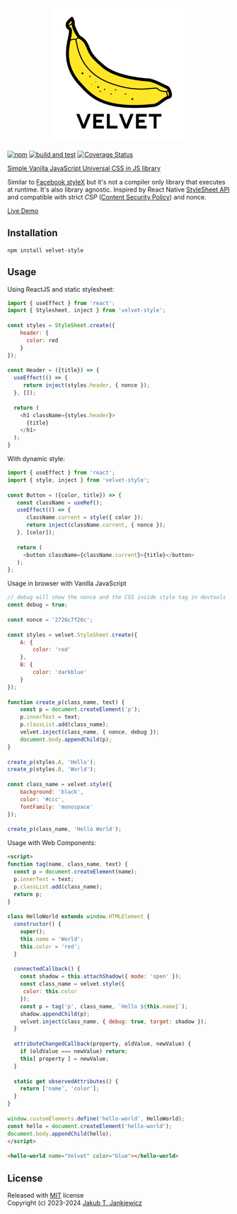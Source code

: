 <h1 align="center">
  <img src="https://github.com/jcubic/velvet/blob/master/.github/assets/logo.svg?raw=true"
       width="300"
       alt="Logo of Velvet library - it represents a Yellow Banana and Text Velvet with the name of the library" />
</h1>

[![npm](https://img.shields.io/badge/npm-0.3.2-blue.svg)](https://www.npmjs.com/package/velvet-style)
[![build and test](https://github.com/jcubic/velvet/actions/workflows/test.yaml/badge.svg)](https://github.com/jcubic/velvet/actions/workflows/test.yaml)
[![Coverage Status](https://coveralls.io/repos/github/jcubic/velvet/badge.svg?branch=master)](https://coveralls.io/github/jcubic/velvet?branch=master)

[Simple Vanilla JavaScript Universal CSS in JS library](https://github.com/jcubic/velvet/)

Similar to [Facebook styleX](https://stylexjs.com/) but it's not a compiler only
library that executes at runtime.  It's also library agnostic. Inspired by React Native
[StyleSheet API](https://reactnative.dev/docs/stylesheet) and compatible with strict *CSP*
([Content Security Policy](https://developer.mozilla.org/en-US/docs/Web/HTTP/CSP)) and
nonce.

[Live Demo](https://jcubic.github.io/velvet/)

## Installation

```
npm install velvet-style
```

## Usage

Using ReactJS and static stylesheet:

```javascript
import { useEffect } from 'react';
import { Stylesheet, inject } from 'velvet-style';

const styles = StyleSheet.create({
    header: {
      color: red
    }
});

const Header = ({title}) => {
  useEffect(() => {
     return inject(styles.header, { nonce });
  }, []);

  return (
    <h1 className={styles.header}>
      {title}
    </h1>
  );
}
```

With dynamic style:

```javascript
import { useEffect } from 'react';
import { style, inject } from 'velvet-style';

const Button = ({color, title}) => {
   const className = useRef();
   useEffect(() => {
      className.current = style({ color });
      return inject(className.current, { nonce });
   }, [color]);

   return (
     <button className={className.current}>{title}</button>
   );
};
```

Usage in browser with Vanilla JavaScript

```javascript
// debug will show the nonce and the CSS inside style tag in devtools
const debug = true;

const nonce = '2726c7f26c';

const styles = velvet.StyleSheet.create({
    A: {
        color: 'red'
    },
    B: {
        color: 'darkblue'
    }
});

function create_p(class_name, text) {
    const p = document.createElement('p');
    p.innerText = text;
    p.classList.add(class_name);
    velvet.inject(class_name, { nonce, debug });
    document.body.appendChild(p);
}

create_p(styles.A, 'Hello');
create_p(styles.B, 'World');

const class_name = velvet.style({
    background: 'black',
    color: '#ccc',
    fontFamily: 'monospace'
});

create_p(class_name, 'Hello World');

```

Usage with Web Components:

```html
<script>
function tag(name, class_name, text) {
  const p = document.createElement(name);
  p.innerText = text;
  p.classList.add(class_name);
  return p;
}

class HelloWorld extends window.HTMLElement {
  constructor() {
    super();
    this.name = 'World';
    this.color = 'red';
  }

  connectedCallback() {
    const shadow = this.attachShadow({ mode: 'open' });
    const class_name = velvet.style({
     color: this.color
    });
    const p = tag('p', class_name, `Hello ${this.name}`);
    shadow.appendChild(p);
    velvet.inject(class_name, { debug: true, target: shadow });
  }

  attributeChangedCallback(property, oldValue, newValue) {
    if (oldValue === newValue) return;
    this[ property ] = newValue;
  }

  static get observedAttributes() {
    return ['name', 'color'];
  }
}

window.customElements.define('hello-world', HelloWorld);
const hello = document.createElement('hello-world');
document.body.appendChild(hello);
</script>

<hello-world name="Velvet" color="blue"></hello-world>
```

## License

Released with [MIT](http://opensource.org/licenses/MIT) license<br/>
Copyright (c) 2023-2024 [Jakub T. Jankiewicz](https://jakub.jankiewicz.org)
